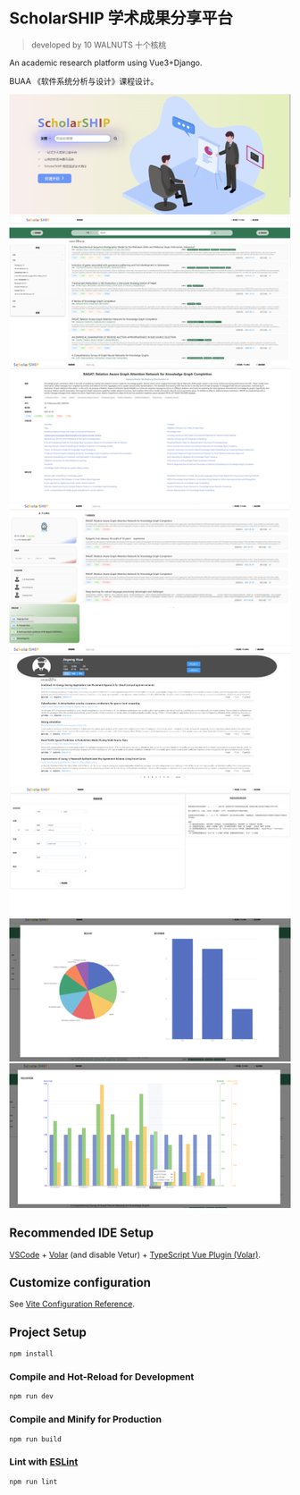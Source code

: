 # ScholarSHIP 学术成果分享平台
> developed by 10 WALNUTS 十个核桃

An academic research platform using Vue3+Django. 

BUAA 《软件系统分析与设计》课程设计。

![](pics/intro.png)
![](pics/search.png)
![](pics/academic.png)
![](pics/personalcenter.png)
![](pics/scholar.png)
![](pics/highlevelsearch.png)
![](pics/analysis.png)
![](pics/analysis2.png)

## Recommended IDE Setup

[VSCode](https://code.visualstudio.com/) + [Volar](https://marketplace.visualstudio.com/items?itemName=Vue.volar) (and disable Vetur) + [TypeScript Vue Plugin (Volar)](https://marketplace.visualstudio.com/items?itemName=Vue.vscode-typescript-vue-plugin).

## Customize configuration

See [Vite Configuration Reference](https://vitejs.dev/config/).

## Project Setup

```sh
npm install
```

### Compile and Hot-Reload for Development

```sh
npm run dev
```

### Compile and Minify for Production

```sh
npm run build
```

### Lint with [ESLint](https://eslint.org/)

```sh
npm run lint
```
